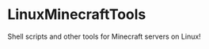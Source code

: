 LinuxMinecraftTools
===================

Shell scripts and other tools for Minecraft servers on Linux!
